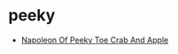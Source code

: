 # peeky

 * [Napoleon Of Peeky Toe Crab And Apple](../../index/n/napoleon-of-peeky-toe-crab-and-apple-15621.json)
